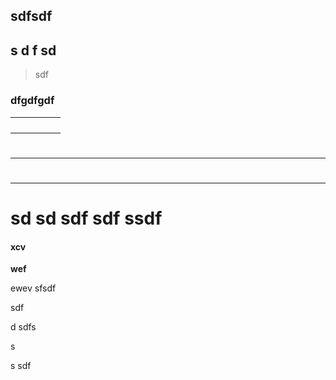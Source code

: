 ## sdfsdf

## s d f sd &#x20;

> sdf

### dfgdfgdf

|   |   |   |   |   |
| - | - | - | - | - |
|   |   |   |   |   |
|   |   |   |   |   |
|   |   |   |   |   |
|   |   |   |   |   |

#

***

#

***

# sd sd   sdf  sdf ssdf&#x20;

#### xcv

**wef**

ewev sfsdf&#x20;

sdf

d  sdfs

&#x20;s

s sdf